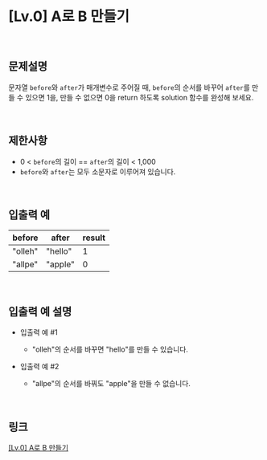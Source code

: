 # [Lv.0] A로 B 만들기

<br>

## 문제설명
문자열 `before`와 `after`가 매개변수로 주어질 때, `before`의 순서를 바꾸어 `after`를 만들 수 있으면 1을, 만들 수 없으면 0을 return 하도록 solution 함수를 완성해 보세요.

<br>

## 제한사항
- 0 < `before`의 길이 == `after`의 길이 < 1,000
- `before`와 `after`는 모두 소문자로 이루어져 있습니다.

<br>

## 입출력 예
| before | after | result |
|---|---|---|
| "olleh" | "hello" | 1 |
| "allpe" | "apple" | 0 |

<br>

## 입출력 예 설명
- 입출력 예 #1
    - "olleh"의 순서를 바꾸면 "hello"를 만들 수 있습니다.

- 입출력 예 #2
    - "allpe"의 순서를 바꿔도 "apple"을 만들 수 없습니다.

<br>

## 링크
[[Lv.0] A로 B 만들기](https://school.programmers.co.kr/learn/courses/30/lessons/120886)
